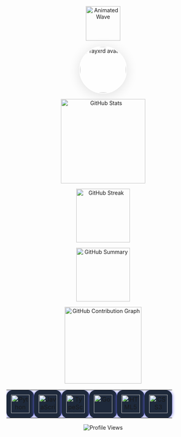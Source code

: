 <!-- Modern animated header graphic -->
<p align="center">
  <img src="https://raw.githubusercontent.com/Ashutosh00710/github-readme-activity-graph/main/asset/logo.svg" height="90" alt="Animated Wave" />
</p>

<!-- Avatar graphic (uses your GitHub avatar) -->
<p align="center">
  <img src="https://avatars.githubusercontent.com/u/16022343?v=4" alt="rayxrd avatar" width="120" style="border-radius:50%;box-shadow:0 4px 30px rgba(0,0,0,.12);border:2px solid #fff;background:#fff3;" />
</p>

<!-- Glassmorphism stats card -->
<p align="center">
  <img src="https://github-readme-stats.vercel.app/api?username=rayxrd&show_icons=true&theme=gradient&bg_color=30,1e293b,6366f1,be185d&title_color=fff&text_color=fff" height="220" alt="GitHub Stats" />
</p>

<!-- Streak badge (modern replacement for trophies) -->
<p align="center">
  <img src="https://github-readme-streak-stats.herokuapp.com/?user=rayxrd&theme=tokyonight&background=DD272700" height="140" alt="GitHub Streak" />
</p>

<!-- Level badge (fallback if unavailable, will show nothing if service is down) -->
<p align="center">
  <img src="https://github-profile-summary-cards.vercel.app/api/cards/profile-details?username=rayxrd&theme=tokyonight" height="140" alt="GitHub Summary" />
</p>

<!-- Animated graph -->
<p align="center">
  <img src="https://github-readme-activity-graph.vercel.app/graph?username=rayxrd&theme=tokyo-night&bg_color=1e293b,6366f1,be185d" height="200" alt="GitHub Contribution Graph" />
</p>

<!-- Language stacks with glassmorphism background (HTML table for best compatibility) -->
<div align="center">
  <table>
    <tr>
      <td align="center" style="background:#1e293b;border-radius:16px;box-shadow:0 1px 8px #6366f1;padding:12px;">
        <img src="https://cdn.jsdelivr.net/gh/devicons/devicon/icons/python/python-original.svg" width="48" title="Python"/>
      </td>
      <td align="center" style="background:#1e293b;border-radius:16px;box-shadow:0 1px 8px #6366f1;padding:12px;">
        <img src="https://cdn.jsdelivr.net/gh/devicons/devicon/icons/javascript/javascript-original.svg" width="48" title="JavaScript"/>
      </td>
      <td align="center" style="background:#1e293b;border-radius:16px;box-shadow:0 1px 8px #6366f1;padding:12px;">
        <img src="https://cdn.jsdelivr.net/gh/devicons/devicon/icons/typescript/typescript-original.svg" width="48" title="TypeScript"/>
      </td>
      <td align="center" style="background:#1e293b;border-radius:16px;box-shadow:0 1px 8px #6366f1;padding:12px;">
        <img src="https://cdn.jsdelivr.net/gh/devicons/devicon/icons/go/go-original.svg" width="48" title="Go"/>
      </td>
      <td align="center" style="background:#1e293b;border-radius:16px;box-shadow:0 1px 8px #6366f1;padding:12px;">
        <img src="https://cdn.jsdelivr.net/gh/devicons/devicon/icons/html5/html5-original.svg" width="48" title="HTML5"/>
      </td>
      <td align="center" style="background:#1e293b;border-radius:16px;box-shadow:0 1px 8px #6366f1;padding:12px;">
        <img src="https://cdn.jsdelivr.net/gh/devicons/devicon/icons/css3/css3-original.svg" width="48" title="CSS3"/>
      </td>
    </tr>
  </table>
</div>

<!-- Profile view counter -->
<p align="center">
  <img src="https://komarev.com/ghpvc/?username=rayxrd&style=for-the-badge&color=6366f1&label=PROFILE+VIEWS" alt="Profile Views"/>
</p>
